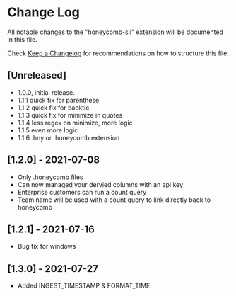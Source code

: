 # Change Log

All notable changes to the "honeycomb-sli" extension will be documented in this file.

Check [Keep a Changelog](http://keepachangelog.com/) for recommendations on how to structure this file.

## [Unreleased]

- 1.0.0, initial release.
- 1.1.1 quick fix for parenthese
- 1.1.2 quick fix for backtic
- 1.1.3 quick fix for minimize in quotes
- 1.1.4 less regex on minimize, more logic
- 1.1.5 even more logic
- 1.1.6 .hny or .honeycomb extension
## [1.2.0] - 2021-07-08
- Only .honeycomb files
- Can now managed your dervied columns with an api key
- Enterprise customers can run a count query 
- Team name will be used with a count query to link directly back to honeycomb

## [1.2.1] - 2021-07-16
- Bug fix for windows

## [1.3.0] - 2021-07-27
- Added INGEST_TIMESTAMP & FORMAT_TIME